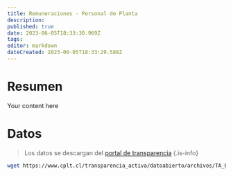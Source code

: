 ```yaml
---
title: Remuneraciones - Personal de Planta
description: 
published: true
date: 2023-06-05T18:33:30.969Z
tags: 
editor: markdown
dateCreated: 2023-06-05T18:33:29.588Z
---
```


# Resumen
Your content here

# Datos

> Los datos se descargan del [portal de transparencia](https://www.portaltransparencia.cl/PortalPdT/web/guest/opendata)
{.is-info}


```bash
wget https://www.cplt.cl/transparencia_activa/datoabierto/archivos/TA_PersonalPlanta.csv
```